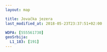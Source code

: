 ```yaml
---
layout: map

title: Jovačka jezera
last_modified_at: 2018-05-23T23:37:51+02:00

WDPA: [555561730]
geoSrbija:
  L1_183: [191]
---
```

